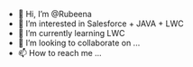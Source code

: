 - 👋 Hi, I’m @Rubeena
- 👀 I’m interested in Salesforce + JAVA + LWC
- 🌱 I’m currently learning LWC
- 💞️ I’m looking to collaborate on ...
- 📫 How to reach me ...

<!---
Rubeena180/Rubeena180 is a ✨ special ✨ repository because its `README.md` (this file) appears on your GitHub profile.
You can click the Preview link to take a look at your changes.
--->
